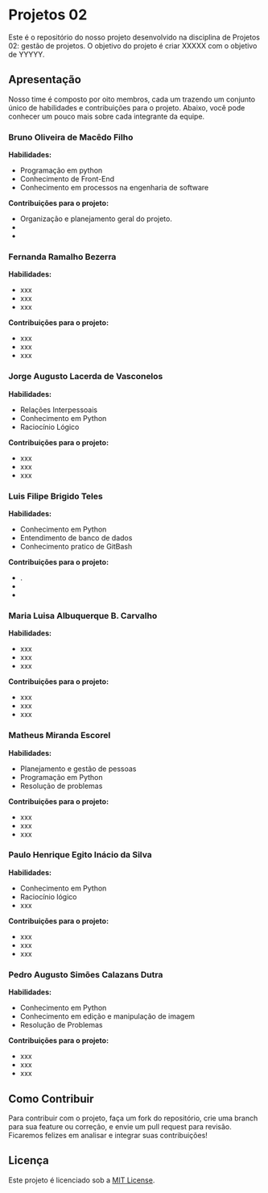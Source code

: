 # Projetos 02

Este é o repositório do nosso projeto desenvolvido na disciplina de Projetos 02: gestão de projetos. O objetivo do projeto é criar XXXXX com o objetivo de YYYYY.

## Apresentação

Nosso time é composto por oito membros, cada um trazendo um conjunto único de habilidades e contribuições para o projeto. Abaixo, você pode conhecer um pouco mais sobre cada integrante da equipe.

### Bruno Oliveira de Macêdo Filho
**Habilidades:** 
- Programação em python
- Conhecimento de Front-End
- Conhecimento em processos na engenharia de software

**Contribuições para o projeto:**
- Organização e planejamento geral do projeto.
- 
- 

### Fernanda Ramalho Bezerra
**Habilidades:** 
- xxx
- xxx
- xxx

**Contribuições para o projeto:**
- xxx
- xxx
- xxx

### Jorge Augusto Lacerda de Vasconelos
**Habilidades:** 
- Relações Interpessoais 
- Conhecimento em Python
- Raciocínio Lógico

**Contribuições para o projeto:**
- xxx
- xxx
- xxx

### Luis Filipe Brigido Teles
**Habilidades:** 
- Conhecimento em Python
- Entendimento de banco de dados
- Conhecimento pratico de GitBash

**Contribuições para o projeto:**
- .
- 
- 

### Maria Luisa Albuquerque B. Carvalho
**Habilidades:** 
- xxx
- xxx
- xxx

**Contribuições para o projeto:**
- xxx
- xxx
- xxx

### Matheus Miranda Escorel
**Habilidades:** 
- Planejamento e gestão de pessoas
- Programação em Python
- Resolução de problemas

**Contribuições para o projeto:**
- xxx
- xxx
- xxx
  
### Paulo Henrique Egito Inácio da Silva
**Habilidades:** 
- Conhecimento em Python
- Raciocínio lógico
- xxx

**Contribuições para o projeto:**
- xxx
- xxx
- xxx

### Pedro Augusto Simões Calazans Dutra
**Habilidades:** 
- Conhecimento em Python
- Conhecimento em edição e manipulação de imagem
- Resolução de Problemas

**Contribuições para o projeto:**
- xxx
- xxx
- xxx


## Como Contribuir

Para contribuir com o projeto, faça um fork do repositório, crie uma branch para sua feature ou correção, e envie um pull request para revisão. Ficaremos felizes em analisar e integrar suas contribuições!

## Licença

Este projeto é licenciado sob a [MIT License](LICENSE).
